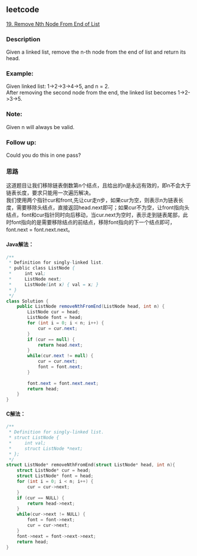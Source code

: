 ## leetcode  
[19. Remove Nth Node From End of List](https://leetcode.com/problems/reverse-linked-list/)

### Description
Given a linked list, remove the n-th node from the end of list and return its head.  
### Example:  
Given linked list: 1->2->3->4->5, and n = 2.  
After removing the second node from the end, the linked list becomes 1->2->3->5.  
### Note:  
Given n will always be valid.  
### Follow up:  
Could you do this in one pass?  

### 思路    
这道题目让我们移除链表倒数第n个结点，且给出的n是永远有效的，即n不会大于链表长度，要求只能用一次遍历解决。  
我们使用两个指针cur和front,先让cur走n步，如果cur为空，则表示n为链表长度，需要移除头结点，直接返回head.next即可；如果cur不为空，让front指向头结点，font和cur指针同时向后移动，当cur.next为空时，表示走到链表尾部，此时font指向的是需要移除结点的前结点，移除font指向的下一个结点即可，font.next = font.next.next。

#### Java解法：
```Java
/**
 * Definition for singly-linked list.
 * public class ListNode {
 *     int val;
 *     ListNode next;
 *     ListNode(int x) { val = x; }
 * }
 */
class Solution {
    public ListNode removeNthFromEnd(ListNode head, int n) {
        ListNode cur = head;
        ListNode font = head;
        for (int i = 0; i < n; i++) {
            cur = cur.next;
        }
        if (cur == null) {
            return head.next;
        }
        while(cur.next != null) {
            cur = cur.next;
            font = font.next;
        }
        
        font.next = font.next.next;
        return head;
    }
}
```
#### C解法：
```C
/**
 * Definition for singly-linked list.
 * struct ListNode {
 *     int val;
 *     struct ListNode *next;
 * };
 */
struct ListNode* removeNthFromEnd(struct ListNode* head, int n){
    struct ListNode* cur = head;
    struct ListNode* font = head;
    for (int i = 0; i < n; i++) {
        cur = cur->next;
    }
    if (cur == NULL) {
        return head->next;
    }
    while(cur->next != NULL) {
        font = font->next;
        cur = cur->next;
    }
    font->next = font->next->next;
    return head;
}
```
